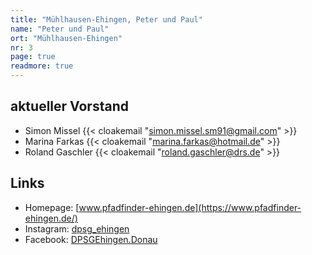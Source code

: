 ```yaml
---
title: "Mühlhausen-Ehingen, Peter und Paul"
name: "Peter und Paul"
ort: "Mühlhausen-Ehingen"
nr: 3
page: true
readmore: true
---
```


## aktueller Vorstand

* Simon Missel {{< cloakemail "simon.missel.sm91@gmail.com" >}}
* Marina Farkas {{< cloakemail "marina.farkas@hotmail.de" >}}
* Roland Gaschler {{< cloakemail "roland.gaschler@drs.de" >}}

## Links

* Homepage: [www.pfadfinder-ehingen.de](https://www.pfadfinder-ehingen.de/)
* Instagram: [dpsg_ehingen](https://www.instagram.com/dpsg_ehingen/)
* Facebook: [DPSGEhingen.Donau](https://www.facebook.com/DPSGEhingen.Donau/)
